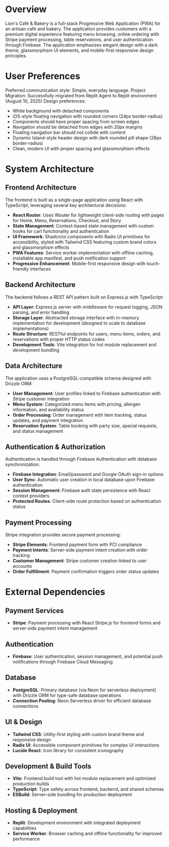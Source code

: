 # Overview

Lion's Café & Bakery is a full-stack Progressive Web Application (PWA) for an artisan café and bakery. The application provides customers with a premium digital experience featuring menu browsing, online ordering with Stripe payment processing, table reservations, and user authentication through Firebase. The application emphasizes elegant design with a dark theme, glassmorphism UI elements, and mobile-first responsive design principles.

# User Preferences

Preferred communication style: Simple, everyday language.
Project Migration: Successfully migrated from Replit Agent to Replit environment (August 10, 2025)
Design preferences: 
- White background with detached components
- iOS-style floating navigation with rounded corners (24px border-radius)
- Components should have proper spacing from screen edges
- Navigation should be detached from edges with 20px margins
- Floating navigation bar should not collide with content
- Dynamic Island-style header design with dark rounded pill shape (28px border-radius)
- Clean, modern UI with proper spacing and glassmorphism effects

# System Architecture

## Frontend Architecture

The frontend is built as a single-page application using React with TypeScript, leveraging several key architectural decisions:

- **React Router**: Uses Wouter for lightweight client-side routing with pages for Home, Menu, Reservations, Checkout, and Story
- **State Management**: Context-based state management with custom hooks for cart functionality and authentication
- **UI Framework**: Shadcn/ui components with Radix UI primitives for accessibility, styled with Tailwind CSS featuring custom brand colors and glassmorphism effects
- **PWA Features**: Service worker implementation with offline caching, installable app manifest, and push notification support
- **Progressive Enhancement**: Mobile-first responsive design with touch-friendly interfaces

## Backend Architecture

The backend follows a REST API pattern built on Express.js with TypeScript:

- **API Layer**: Express.js server with middleware for request logging, JSON parsing, and error handling
- **Storage Layer**: Abstracted storage interface with in-memory implementation for development (designed to scale to database implementations)
- **Route Structure**: RESTful endpoints for users, menu items, orders, and reservations with proper HTTP status codes
- **Development Tools**: Vite integration for hot module replacement and development bundling

## Data Architecture

The application uses a PostgreSQL-compatible schema designed with Drizzle ORM:

- **User Management**: User profiles linked to Firebase authentication with Stripe customer integration
- **Menu System**: Categorized menu items with pricing, allergen information, and availability status
- **Order Processing**: Order management with item tracking, status updates, and payment integration
- **Reservation System**: Table booking with party size, special requests, and status management

## Authentication & Authorization

Authentication is handled through Firebase Authentication with database synchronization:

- **Firebase Integration**: Email/password and Google OAuth sign-in options
- **User Sync**: Automatic user creation in local database upon Firebase authentication
- **Session Management**: Firebase auth state persistence with React context providers
- **Protected Routes**: Client-side route protection based on authentication status

## Payment Processing

Stripe integration provides secure payment processing:

- **Stripe Elements**: Frontend payment form with PCI compliance
- **Payment Intents**: Server-side payment intent creation with order tracking
- **Customer Management**: Stripe customer creation linked to user accounts
- **Order Fulfillment**: Payment confirmation triggers order status updates

# External Dependencies

## Payment Services
- **Stripe**: Payment processing with React Stripe.js for frontend forms and server-side payment intent management

## Authentication
- **Firebase**: User authentication, session management, and potential push notifications through Firebase Cloud Messaging

## Database
- **PostgreSQL**: Primary database (via Neon for serverless deployment) with Drizzle ORM for type-safe database operations
- **Connection Pooling**: Neon Serverless driver for efficient database connections

## UI & Design
- **Tailwind CSS**: Utility-first styling with custom brand theme and responsive design
- **Radix UI**: Accessible component primitives for complex UI interactions
- **Lucide React**: Icon library for consistent iconography

## Development & Build Tools
- **Vite**: Frontend build tool with hot module replacement and optimized production builds
- **TypeScript**: Type safety across frontend, backend, and shared schemas
- **ESBuild**: Server-side bundling for production deployment

## Hosting & Deployment
- **Replit**: Development environment with integrated deployment capabilities
- **Service Worker**: Browser caching and offline functionality for improved performance